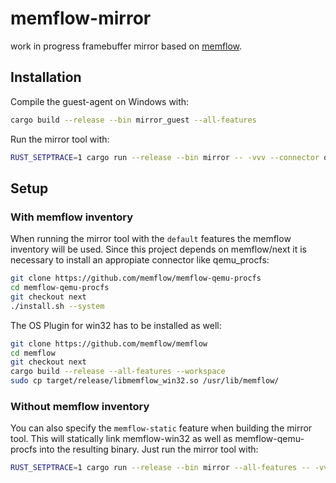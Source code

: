# memflow-mirror

work in progress framebuffer mirror based on [memflow](https://github.com/memflow/memflow).

## Installation
Compile the guest-agent on Windows with:
```bash
cargo build --release --bin mirror_guest --all-features
```

Run the mirror tool with:
```bash
RUST_SETPTRACE=1 cargo run --release --bin mirror -- -vvv --connector qemu_procfs --process mirror_guest.exe
```

## Setup
### With memflow inventory
When running the mirror tool with the `default` features the memflow inventory will be used.
Since this project depends on memflow/next it is necessary to install an appropiate connector like qemu_procfs:
```bash
git clone https://github.com/memflow/memflow-qemu-procfs
cd memflow-qemu-procfs
git checkout next
./install.sh --system
```

The OS Plugin for win32 has to be installed as well:
```bash
git clone https://github.com/memflow/memflow
cd memflow
git checkout next
cargo build --release --all-features --workspace
sudo cp target/release/libmemflow_win32.so /usr/lib/memflow/
```

### Without memflow inventory
You can also specify the `memflow-static` feature when building the mirror tool.
This will statically link memflow-win32 as well as memflow-qemu-procfs into the resulting binary. Just run the mirror tool with:
```bash
RUST_SETPTRACE=1 cargo run --release --bin mirror --all-features -- -vvv --connector qemu_procfs --process mirror_guest.exe
```
